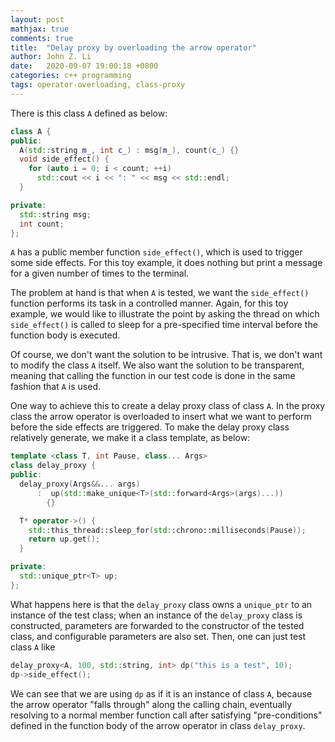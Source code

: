 ```yaml
---
layout: post
mathjax: true
comments: true
title:  "Delay proxy by overloading the arrow operator"
author: John Z. Li
date:   2020-09-07 19:00:18 +0800
categories: c++ programming
tags: operator-overloading, class-proxy
---
```


There is this class
`A` defined as below:
```cpp
class A {
public:
  A(std::string m_, int c_) : msg(m_), count(c_) {}
  void side_effect() {
    for (auto i = 0; i < count; ++i)
      std::cout << i << ": " << msg << std::endl;
  }

private:
  std::string msg;
  int count;
};
```
`A` has a public member function `side_effect()`,
which is used to trigger some side effects.
For this toy example, it does nothing but print a message for a given number
of times to the terminal.

The problem at hand is that when `A` is tested,
we want the `side_effect()` function performs its task in a controlled manner.
Again, for this toy example, we would like to illustrate the point by asking
the thread on which `side_effect()` is called to sleep for a pre-specified
time interval before the function body is executed.

Of course, we don't want the solution to be intrusive. That is, we don't want to
modify the class `A` itself. We also want the solution to be transparent, meaning
that calling the function in our test code is done in the same fashion that `A` is
used.

One way to achieve this to  create a delay proxy class of  class `A`.
In the proxy class the arrow operator is overloaded to insert
what we want to perform before the side effects are triggered.
To make the delay proxy class relatively generate, we make it a class template, as below:
```cpp
template <class T, int Pause, class... Args>
class delay_proxy {
public:
  delay_proxy(Args&&... args)
      :  up(std::make_unique<T>(std::forward<Args>(args)...))
        {}

  T* operator->() {
    std::this_thread::sleep_for(std::chrono::milliseconds(Pause));
    return up.get();
  }

private:
  std::unique_ptr<T> up;
};
```

What happens here is that the `delay_proxy` class owns a `unique_ptr` to an
instance of the test class; when an instance of the `delay_proxy` class is constructed,
parameters are forwarded to the constructor of the tested class, and configurable
parameters are also set. Then, one can just test class `A` like
```cpp
delay_proxy<A, 100, std::string, int> dp("this is a test", 10);
dp->side_effect();
```

We can see that we are using `dp` as if it is an instance of class `A`, because
the arrow operator "falls through" along the calling chain, eventually resolving
to a normal member function call after satisfying "pre-conditions" defined in the
function body of the arrow operator in class `delay_proxy`.
